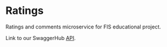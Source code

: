 # Ratings
Ratings and comments microservice for FIS educational project.

Link to our SwaggerHub [API](https://app.swaggerhub.com/apis/emiliacoleto/Microservicio-Valoracion/1.0.0).
